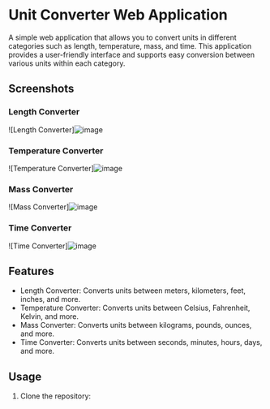 # Unit Converter Web Application

A simple web application that allows you to convert units in different categories such as length, temperature, mass, and time. This application provides a user-friendly interface and supports easy conversion between various units within each category.

## Screenshots

### Length Converter
![Length Converter]![image](https://github.com/shitangithub/Codeclause-Task2/assets/131840664/9efa9afe-224f-4209-b9fd-40cd9e66a13a)

### Temperature Converter
![Temperature Converter]![image](https://github.com/shitangithub/Codeclause-Task2/assets/131840664/0a6c14c1-cb04-4a24-a3d1-6f7ed9b8b8eb)

### Mass Converter
![Mass Converter]![image](https://github.com/shitangithub/Codeclause-Task2/assets/131840664/6b7eb147-15f4-4c5c-ba9c-a36322fabdf8)

### Time Converter
![Time Converter]![image](https://github.com/shitangithub/Codeclause-Task2/assets/131840664/cbcabb6e-9630-4bf6-85d3-4cc6df0e881c)

## Features

- Length Converter: Converts units between meters, kilometers, feet, inches, and more.
- Temperature Converter: Converts units between Celsius, Fahrenheit, Kelvin, and more.
- Mass Converter: Converts units between kilograms, pounds, ounces, and more.
- Time Converter: Converts units between seconds, minutes, hours, days, and more.

## Usage

1. Clone the repository:

